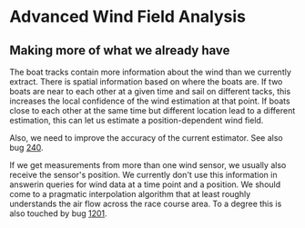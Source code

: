 # Advanced Wind Field Analysis

## Making more of what we already have

The boat tracks contain more information about the wind than we
currently extract. There is spatial information based on where the
boats are. If two boats are near to each other at a given time and
sail on different tacks, this increases the local confidence of the
wind estimation at that point. If boats close to each other at the
same time but different location lead to a different estimation, this
can let us estimate a position-dependent wind field.

Also, we need to improve the accuracy of the current estimator. See
also bug
[240](http://bugzilla.sapsailing.com/bugzilla/show_bug.cgi?id=125).

If we get measurements from more than one wind sensor, we usually also
receive the sensor's position. We currently don't use this information
in answerin queries for wind data at a time point and a position. We
should come to a pragmatic interpolation algorithm that at least
roughly understands the air flow across the race course area. To a
degree this is also touched by bug
[1201](http://bugzilla.sapsailing.com/bugzilla/show_bug.cgi?id=1201).

